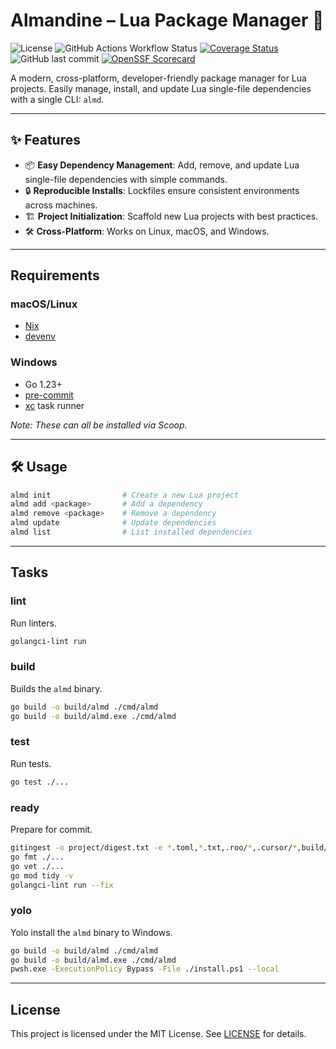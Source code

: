 # Almandine – Lua Package Manager 💎

![License](https://img.shields.io/github/license/nightconcept/almandine)
![GitHub Actions Workflow Status](https://img.shields.io/github/actions/workflow/status/nightconcept/almandine/ci.yml)
[![Coverage Status](https://coveralls.io/repos/github/nightconcept/almandine/badge.svg)](https://coveralls.io/github/nightconcept/almandine)
![GitHub last commit](https://img.shields.io/github/last-commit/nightconcept/almandine)
[![OpenSSF Scorecard](https://api.scorecard.dev/projects/github.com/nightconcept/almandine/badge)](https://scorecard.dev/viewer/?uri=github.com/nightconcept/almandine)

A modern, cross-platform, developer-friendly package manager for Lua projects.
Easily manage, install, and update Lua single-file dependencies with a single CLI: `almd`.

---

## ✨ Features

- 📦 **Easy Dependency Management**: Add, remove, and update Lua single-file dependencies with simple commands.
- 🔒 **Reproducible Installs**: Lockfiles ensure consistent environments across machines.
- 🏗️ **Project Initialization**: Scaffold new Lua projects with best practices.
- 🛠️ **Cross-Platform**: Works on Linux, macOS, and Windows.

---

## Requirements

### macOS/Linux
- [Nix](https://nixos.org/)
- [devenv](https://devenv.sh/)

### Windows
- Go 1.23+
- [pre-commit](https://pre-commit.com/)
- [xc](https://github.com/joerdav/xc) task runner

_Note: These can all be installed via Scoop._

---

## 🛠️ Usage

```sh
almd init                # Create a new Lua project
almd add <package>       # Add a dependency
almd remove <package>    # Remove a dependency
almd update              # Update dependencies
almd list                # List installed dependencies
```

---

## Tasks

### lint

Run linters.

```sh
golangci-lint run
```

### build

Builds the `almd` binary.

```sh
go build -o build/almd ./cmd/almd
go build -o build/almd.exe ./cmd/almd
```

### test

Run tests.

```sh
go test ./...
```


### ready

Prepare for commit.

```sh
gitingest -o project/digest.txt -e *.toml,*.txt,.roo/*,.cursor/*,build/*,.devenv/*,.direnv/* .
go fmt ./...
go vet ./...
go mod tidy -v
golangci-lint run --fix
```

### yolo

Yolo install the `almd` binary to Windows.

```sh
go build -o build/almd ./cmd/almd
go build -o build/almd.exe ./cmd/almd
pwsh.exe -ExecutionPolicy Bypass -File ./install.ps1 --local
```

---

## License

This project is licensed under the MIT License. See [LICENSE](LICENSE) for details.
